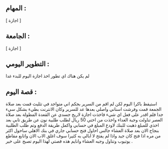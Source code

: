 
## المهام :

[ اجازة ]
## الجامعة :

[ اجازة ]
## التطوير اليومي :

لم يكن هناك اي تطور اخذ اجازة اليوم للبدء غدا
## قصة اليوم :

استيقظ باكرا اليوم لكن لم اقم من السرير بجكم اني متواجد في تثليث قمت بعد صلاة الجمعة قمت وفرشت اسناني واصلي بعدها عد للسرير وكان الانترنت بطيء بشكل سيء جدا فلم اقدر على فعل اي شيء فاخذت اجازة لاريح جسدي عن القعدة المطولة بعد صلاة العصر تناولت وجبة الغداء واخذت من اختي 50 ريال لطلب طلبية نون عن طريق تابي بعد اخذي للمبلغ ذهبت للبنك لاودع المبلغ في حسابي واكمل طريقة الدفع وتم طلب الطلبية بنجاح الان بعد صلاة العشاء جالس احاول فتح حسابي جاري في بنك الاهلي ساحول اكثر من مره اذا فتح كان جيد واذا لم يفتح لا ابالي به كثيرا سوف اغلق الاب الان واتابع مقاطع يوتيوب وتناول وجبه العشاء وانايم هذه قصتي لهذا اليوم تصبح على خير .